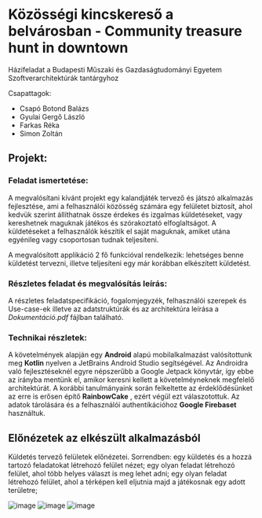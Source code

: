 # Közösségi kincskereső a belvárosban - Community treasure hunt in downtown
Házifeladat a Budapesti Műszaki és Gazdaságtudományi Egyetem Szoftverarchitektúrák tantárgyhoz

Csapattagok:
 - Csapó Botond Balázs
 - Gyulai Gergő László
 - Farkas Réka
 - Simon Zoltán

## Projekt:
### Feladat ismertetése:
A megvalósítani kívánt projekt egy kalandjáték tervező és játszó alkalmazás fejlesztése, ami
a felhasználói közösség számára egy felületet biztosít, ahol kedvük szerint állíthatnak össze
érdekes és izgalmas küldetéseket, vagy kereshetnek maguknak játékos és szórakoztató
elfoglaltságot. A küldetéseket a felhasználók készítik el saját maguknak, amiket utána
egyénileg vagy csoportosan tudnak teljesíteni.

A megvalósított applikáció 2 fő funkcióval rendelkezik: lehetséges benne küldetést tervezni,
illetve teljesíteni egy már korábban elkészített küldetést.

### Részletes feladat és megvalósítás leírás:
A részletes feladatspecifikáció, fogalomjegyzék, felhasználói szerepek és Use-case-ek illetve az adatstruktúrák és az architektúra leírása a _Dokumentáció.pdf_ fájlban található.

### Technikai részletek:
A követelmények alapján egy **Android** alapú mobilalkalmazást valósítottunk meg **Kotlin** nyelven a JetBrains Android Studio segítségével.
Az Androidra való fejlesztéseknél egyre népszerűbb a Google Jetpack könyvtár, így ebbe az irányba mentünk el, amikor keresni kellett a követelméyneknek megfelelő architektúrát.
A korábbi tanulmányaink során felkeltette az érdeklődésünket az erre is erősen építő **RainbowCake** , ezért végül ezt válaszotottuk.
Az adatok tárolására és a felhasználói authentikációhoz **Google Firebaset** használtuk. 

## Előnézetek az elkészült alkalmazásból
Küldetés tervező felületek előnézetei. Sorrendben: 
egy küldetés és a hozzá tartozó feladatokat létrehozó felület nézet; 
egy olyan feladat létrehozó felület, ahol több helyes választ is meg lehet adni; 
egy olyan feladat létrehozó felület, ahol a térképen kell eljutnia majd a játékosnak egy adott területre; 

![image](https://github.com/zeef69/szoftarch-kozkincsker/assets/78967605/ba537667-e7cd-4f82-842d-1269820b4f9c)
![image](https://github.com/zeef69/szoftarch-kozkincsker/assets/78967605/e755250c-ed11-4a14-89eb-6801f619b28b)
![image](https://github.com/zeef69/szoftarch-kozkincsker/assets/78967605/38fccc77-abef-498f-a661-9f1b84b49040)



